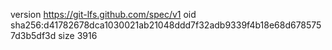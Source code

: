 version https://git-lfs.github.com/spec/v1
oid sha256:d41782678dca1030021ab21048ddd7f32adb9339f4b18e68d6785757d3b5df3d
size 3916
